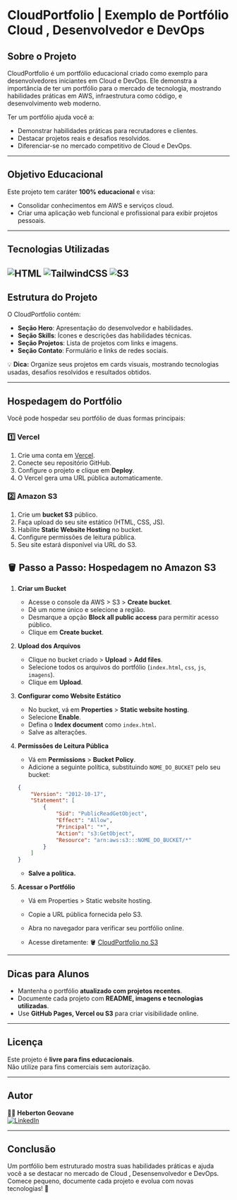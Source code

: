 # CloudPortfolio | Exemplo de Portfólio Cloud , Desenvolvedor e DevOps

## Sobre o Projeto
CloudPortfolio é um portfólio educacional criado como exemplo para desenvolvedores iniciantes em Cloud e DevOps. Ele demonstra a importância de ter um portfólio para o mercado de tecnologia, mostrando habilidades práticas em AWS, infraestrutura como código, e desenvolvimento web moderno.

Ter um portfólio ajuda você a:

- Demonstrar habilidades práticas para recrutadores e clientes.
- Destacar projetos reais e desafios resolvidos.
- Diferenciar-se no mercado competitivo de Cloud e DevOps.

---

## Objetivo Educacional
Este projeto tem caráter **100% educacional** e visa:

- Consolidar conhecimentos em AWS e serviços cloud.
- Criar uma aplicação web funcional e profissional para exibir projetos pessoais.

---

## Tecnologias Utilizadas

![HTML](https://img.shields.io/badge/HTML5-E34F26?logo=html5&logoColor=white) 
![TailwindCSS](https://img.shields.io/badge/TailwindCSS-38B2AC?logo=tailwind-css&logoColor=white)
![S3](https://img.shields.io/badge/AWS-S3-blue?logo=amazon-aws&logoColor=white) 
---

## Estrutura do Projeto
O CloudPortfolio contém:

- **Seção Hero**: Apresentação do desenvolvedor e habilidades.  
- **Seção Skills**: Ícones e descrições das habilidades técnicas.  
- **Seção Projetos**: Lista de projetos com links e imagens.  
- **Seção Contato**: Formulário e links de redes sociais.  

💡 **Dica:** Organize seus projetos em cards visuais, mostrando tecnologias usadas, desafios resolvidos e resultados obtidos.

---

## Hospedagem do Portfólio

Você pode hospedar seu portfólio de duas formas principais:

### 1️⃣ Vercel
1. Crie uma conta em [Vercel](https://vercel.com/).  
2. Conecte seu repositório GitHub.  
3. Configure o projeto e clique em **Deploy**.  
4. O Vercel gera uma URL pública automaticamente.

### 2️⃣ Amazon S3
1. Crie um **bucket S3** público.  
2. Faça upload do seu site estático (HTML, CSS, JS).  
3. Habilite **Static Website Hosting** no bucket.  
4. Configure permissões de leitura pública.  
5. Seu site estará disponível via URL do S3.

## 🪣 Passo a Passo: Hospedagem no Amazon S3

1. **Criar um Bucket**
   - Acesse o console da AWS > S3 > **Create bucket**.
   - Dê um nome único e selecione a região.
   - Desmarque a opção **Block all public access** para permitir acesso público.
   - Clique em **Create bucket**.

2. **Upload dos Arquivos**
   - Clique no bucket criado > **Upload** > **Add files**.
   - Selecione todos os arquivos do portfólio (`index.html`, `css`, `js`, `imagens`).
   - Clique em **Upload**.

3. **Configurar como Website Estático**
   - No bucket, vá em **Properties** > **Static website hosting**.
   - Selecione **Enable**.
   - Defina o **Index document** como `index.html`.
   - Salve as alterações.

4. **Permissões de Leitura Pública**
   - Vá em **Permissions** > **Bucket Policy**.
   - Adicione a seguinte política, substituindo `NOME_DO_BUCKET` pelo seu bucket:

   ```json
   {
       "Version": "2012-10-17",
       "Statement": [
           {
               "Sid": "PublicReadGetObject",
               "Effect": "Allow",
               "Principal": "*",
               "Action": "s3:GetObject",
               "Resource": "arn:aws:s3:::NOME_DO_BUCKET/*"
           }
       ]
   }
   
   ```
   - **Salve a política.**

5. **Acessar o Portfólio**

   - Vá em Properties > Static website hosting.

   - Copie a URL pública fornecida pelo S3.

   - Abra no navegador para verificar seu portfólio online.
   - Acesse diretamente: 🪣  [CloudPortfolio no S3](http://cloudportfolio1.s3-website-us-east-1.amazonaws.com)
---

## Dicas para Alunos
- Mantenha o portfólio **atualizado com projetos recentes**.  
- Documente cada projeto com **README, imagens e tecnologias utilizadas**.  
- Use **GitHub Pages, Vercel ou S3** para criar visibilidade online.  

---

## Licença
Este projeto é **livre para fins educacionais**.  
Não utilize para fins comerciais sem autorização.

---

## Autor
🧑‍🏫 **Heberton Geovane**  
[![LinkedIn](https://img.shields.io/badge/-LinkedIn-0A66C2?style=flat&logo=linkedin&logoColor=white)](https://www.linkedin.com/in/heberton-geovane/)

---

## Conclusão
Um portfólio bem estruturado mostra suas habilidades práticas e ajuda você a se destacar no mercado de Cloud , Desensenvolvedor e DevOps. Comece pequeno, documente cada projeto e evolua com novas tecnologias! 🚀
